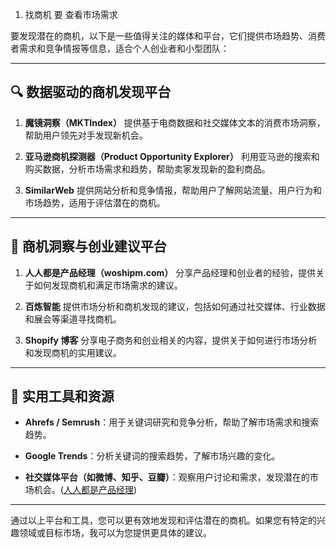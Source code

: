1. 找商机 要 查看市场需求


要发现潜在的商机，以下是一些值得关注的媒体和平台，它们提供市场趋势、消费者需求和竞争情报等信息，适合个人创业者和小型团队：

---

## 🔍 数据驱动的商机发现平台

1. **魔镜洞察（MKTIndex）**
   提供基于电商数据和社交媒体文本的消费市场洞察，帮助用户领先对手发现新机会。&#x20;

2. **亚马逊商机探测器（Product Opportunity Explorer）**
   利用亚马逊的搜索和购买数据，分析市场需求和趋势，帮助卖家发现新的盈利商品。&#x20;

3. **SimilarWeb**
   提供网站分析和竞争情报，帮助用户了解网站流量、用户行为和市场趋势，适用于评估潜在的商机。&#x20;

---

## 🧭 商机洞察与创业建议平台

1. **人人都是产品经理（woshipm.com）**
   分享产品经理和创业者的经验，提供关于如何发现商机和满足市场需求的建议。&#x20;

2. **百炼智能**
   提供市场分析和商机发现的建议，包括如何通过社交媒体、行业数据和展会等渠道寻找商机。&#x20;

3. **Shopify 博客**
   分享电子商务和创业相关的内容，提供关于如何进行市场分析和发现商机的实用建议。&#x20;

---

## 🧰 实用工具和资源

* **Ahrefs / Semrush**：用于关键词研究和竞争分析，帮助了解市场需求和搜索趋势。

* **Google Trends**：分析关键词的搜索趋势，了解市场兴趣的变化。

* **社交媒体平台（如微博、知乎、豆瓣）**：观察用户讨论和需求，发现潜在的市场机会。([人人都是产品经理][1])

---

通过以上平台和工具，您可以更有效地发现和评估潜在的商机。如果您有特定的兴趣领域或目标市场，我可以为您提供更具体的建议。

[1]: https://www.woshipm.com/it/1882424.html?utm_source=chatgpt.com "如何发现市场/商业机会？我这里有5个建议"
